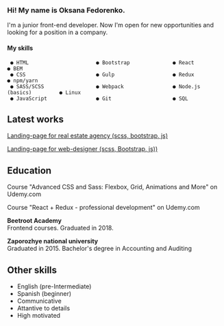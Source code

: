 ### Hi! My name is Oksana Fedorenko.

I'm a junior front-end developer. Now I'm open for new opportunities and looking for a position in a company.

#### My skills
```
 ● HTML                      ● Bootstrap              ● React                    ● BEM
 ● CSS                       ● Gulp                   ● Redux                    ● npm/yarn
 ● SASS/SCSS                 ● Webpack                ● Node.js (basics)         ● Linux
 ● JavaScript                ● Git                    ● SQL
```

## Latest works
 [Landing-page for real estate agency (scss, bootstrap, js)](https://github.com/OksanaFedorenko/real-estate)

[Landing-page for web-designer (scss, Bootstrap, js))](https://github.com/OksanaFedorenko/designer-portfolio)

## Education

Course "Advanced CSS and Sass: Flexbox, Grid, Animations and More" on Udemy.com

Course "React + Redux - professional development" on Udemy.com

**Beetroot Academy**  
Frontend courses.  Graduated in 2018.

**Zaporozhye national university**  
Graduated  in 2015. Bachelor's degree in Accounting and Auditing


## Other skills

* English (pre-Intermediate)
* Spanish (beginner)
* Communicative
* Attantive to details
* High motivated


